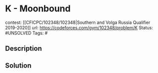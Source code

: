# K - Moonbound

contest: [[CFICPC/102348/102348|Southern and Volga Russia Qualifier 2019-2020]]
url: https://codeforces.com/gym/102348/problem/K
Status: #UNSOLVED
Tags: #

## Description

## Solution

